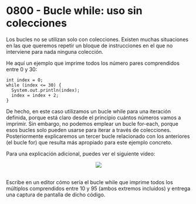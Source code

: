 # 0800 - Bucle while: uso sin colecciones

Los bucles no se utilizan solo con colecciones. Existen muchas situaciones en las que queremos repetir un bloque de instrucciones en el que no interviene para nada ninguna colección. 

He aquí un ejemplo que imprime todos los número pares comprendidos entre 0 y 30:

    int index = O;
    while (index <= 30) {
      System.out.println(index);
      index = index + 2;
    }

De hecho, en este caso utilizamos un bucle while para una iteración definida, porque está claro desde el principio cuántos números vamos a imprimir. Sin embargo, no podemos emplear un bucle for-each, porque esos bucles solo pueden usarse para iterar a través de colecciones. Posteriormente explicaremos un tercer bucle relacionado con los anteriores (el bucle for) que resulta más apropiado para este ejemplo concreto.

Para una explicación adicional, puedes ver el siguiente vídeo:

<div align="center">
<a href="https://youtu.be/115f9VCP2YQ"><img src="https://img.youtube.com/vi/115f9VCP2YQ/0.jpg" ></a>
</div>
<br>

Escribe en un editor cómo sería el bucle while que imprime todos los múltiplos comprendidos entre 10 y 95 (ambos extremos incluidos) y entrega una captura de pantalla de dicho código.
